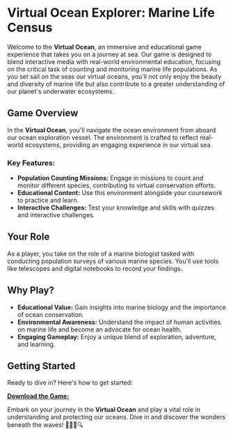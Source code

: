 # Virtual Ocean Explorer: Marine Life Census

Welcome to the **Virtual Ocean**, an immersive and educational game experience that takes you on a journey at sea. Our
game is designed to blend interactive media with real-world environmental education, focusing on the critical task of
counting and monitoring marine life populations. As you set sail on the seas our virtual oceans, you'll not only enjoy
the beauty and diversity of marine life but also contribute to a greater understanding of our planet's underwater
ecosystems.

## Game Overview

In the **Virtual Ocean**, you'll navigate the ocean environment from aboard our ocean exploration vessel. The
environment is crafted to reflect real-world ecosystems, providing an engaging experience in our virtual sea.

### Key Features:

- **Population Counting Missions:** Engage in missions to count and monitor different species, contributing to virtual
  conservation efforts.
- **Educational Content:** Use this environment alongside your coursework to practice and learn.
- **Interactive Challenges:** Test your knowledge and skills with quizzes and interactive challenges.

## Your Role

As a player, you take on the role of a marine biologist tasked with conducting population surveys of various marine
species. You'll use tools like telescopes and digital notebooks to record your findings.

## Why Play?

- **Educational Value:** Gain insights into marine biology and the importance of ocean conservation.
- **Environmental Awareness:** Understand the impact of human activities on marine life and become an advocate for ocean
  health.
- **Engaging Gameplay:** Enjoy a unique blend of exploration, adventure, and learning.

## Getting Started

Ready to dive in? Here's how to get started:

[**Download the Game:**](virtual-ocean-setup.md)

Embark on your journey in the **Virtual Ocean** and play a vital role in understanding and protecting our oceans. Dive
in and discover the wonders beneath the waves! 🌊🐠🐬🔍
